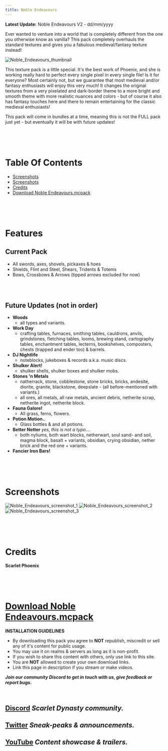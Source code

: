 ```yaml
---
title: Noble Endeavours
---
```


**Latest Update:** Noble Endeavours V2 - dd/mm/yyyy

Ever wanted to venture into a world that is completely different from the one you otherwise know as vanilla? This pack completely overhauls the standard textures and gives you a fabulous medieval/fantasy texture instead!

![Noble_Endeavours_thumbnail](https://github.com/Scarlet-Dynasty/scarlet-dynasty.github.io/assets/99989764/a99a28df-0687-4146-b9df-4aa21900d370)

This texture pack is a little special. It's the best work of Phoenix, and she is working really hard to perfect every single pixel in every single file! Is it for everyone? Most certainly not, but we guarantee that most medieval and/or fantasy enthusiasts will enjoy this very much! It changes the original textures from a very pixelated and dark-border theme to a more bright and smooth theme with more realistic nuances and colors - but of course it also has fantasy touches here and there to remain entertaining for the classic medieval enthusiasts!

This pack will come in bundles at a time, meaning this is not the FULL pack just yet - but eventually it will be with future updates!

<br>
<br>
<br>

# Table Of Contents

- [Screenshots](/resource-packs/noble-endeavours#features)
- [Screenshots](/resource-packs/noble-endeavours#screenshots)
- [Credits](/resource-packs/noble-endeavours#screenshots)
- [Download Noble Endeavours.mcpack](/resource-packs/noble-endeavours#download-noble-endeavoursmcpack)

<br>
<br>
<br>

# Features

## Current Pack
- All swords, axes, shovels, pickaxes & hoes
- Shields, Flint and Steel, Shears, Tridents & Totems
- Bows, Crossbows & Arrows (tipped arrows excluded for now)
 
<br>
<br>

## Future Updates (not in order)
- **Woods**
    - all types and variants.
- **Work Day**
    - crafting tables, furnaces, smithing tables, cauldrons, anvils, grindstones, fletching tables, looms, brewing stand, cartography tables, enchantment tables, lecterns, bookshelves, composters, chests (trapped and ender too) & barrels.
- **DJ Nightlife**
    - noteblocks, jukeboxes & records a.k.a. music discs.
- **Shulker Alert!**
    - shulker shells, shulker boxes and shulker mobs.
- **Stones 'n Metals**
    - natherrack, stone, cobblestone, stone bricks, bricks, andesite, diorite, granite, blackstone, deepslate - (all before-mentioned with variants.)
    - all ores, all metals, all raw metals, ancient debris, netherite scrap, netherite ingot, netherite block.
- **Fauna Galore!**
    - All grass, ferns, flowers.
- **Potion Motion..**
    - Glass bottles & and all potions.
- **Better Netter** *yes, this is not a typo....*
    - both nyliums, both wart blocks, netherwart, soul sand- and soil, magma block, basalt + variants, obsidian, crying obsidian, nether brick and the red one + variants.
- **Fancier Iron Bars!**

<br>
<br>
<br>

# Screenshots

![Noble_Endeavours_screenshot_1](https://github.com/Scarlet-Dynasty/scarlet-dynasty.github.io/assets/99989764/36775d61-4fcb-469d-a86c-ddfc3185c95d)
![Noble_Endeavours_screenshot_2](https://github.com/Scarlet-Dynasty/scarlet-dynasty.github.io/assets/99989764/0f0b16c4-9b38-47f4-a5fe-2a92815c840f)
![Noble_Endeavours_screenshot_3](https://github.com/Scarlet-Dynasty/scarlet-dynasty.github.io/assets/99989764/ff9fa8c2-39ff-464d-a642-3b1e0e750560)

<br>
<br>
<br>

# Credits

**Scarlet Phoenix**

<br>
<br>
<br>

# [Download Noble Endeavours.mcpack](https://github.com/Scarlet-Dynasty/downloads/releases/download/noble-endeavours/Noble_Endeavours_V2.mcpack)

**INSTALLATION GUIDELINES**
- By downloading this pack you agree to **NOT** republish, miscredit or sell any of it's content for public usage.
- You may use it on realms & servers as long as it is non-profit.
- If you wish to share this content with others, only use link to this site.
- You are **NOT** allowed to create your own download links. 
- Link this page in description if you stream or make videos.

***Join our community Discord to get in touch with us, give feedback or report bugs.***

<br>

## [Discord](https://discord.gg/SaQbuBUuuw) *Scarlet Dynasty community.*
## **[Twitter](https://twitter.com/ScarletDynasty)** *Sneak-peaks & announcements.*
## **[YouTube](https://www.youtube.com/channel/UCFZVpNDfKGdoArxYMBle4Hw)** *Content showcase & trailers.*

<br>
<br>
<br>
